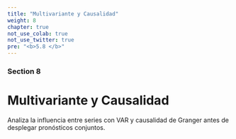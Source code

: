 ```yaml
---
title: "Multivariante y Causalidad"
weight: 8
chapter: true
not_use_colab: true
not_use_twitter: true
pre: "<b>5.8 </b>"
---
```


### Section 8
# Multivariante y Causalidad

Analiza la influencia entre series con VAR y causalidad de Granger antes de desplegar pronósticos conjuntos.
